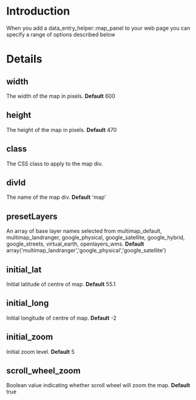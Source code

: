 # Introduction #

When you add a data\_entry\_helper::map\_panel to your web page you can specify a range of options described below


# Details #

## width ##
The width of the map in pixels. **Default** 600

## height ##
The height of the map in pixels. **Default** 470

## class ##
The CSS class to apply to the map div.

## divId ##
The name of the map div. **Default** 'map'

## presetLayers ##
An array of base layer names selected from multimap\_default, multimap\_landranger, google\_physical, google\_satellite, google\_hybrid, google\_streets, virtual\_earth, openlayers\_wms. **Default** array('multimap\_landranger','google\_physical','google\_satellite')

## initial\_lat ##
Initial latitude of centre of map. **Default** 55.1

## initial\_long ##
Initial longitude of centre of map. **Default** -2

## initial\_zoom ##
Initial zoom level. **Default** 5

## scroll\_wheel\_zoom ##
Boolean value indicating whether scroll wheel will zoom the map. **Default** true

